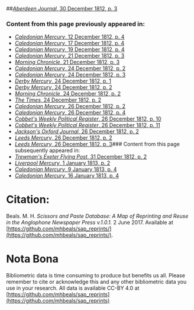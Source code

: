 ##[*Aberdeen Journal*, 30 December 1812, p. 3](https://mhbeals.github.io/sap_html/Aberdeen-Journal/Aberdeen-Journal-30-December-1812-p-3)

### Content from this page previously appeared in:
+ [*Caledonian Mercury*, 12 December 1812, p. 4](https://mhbeals.github.io/sap_html/Caledonian-Mercury/Caledonian-Mercury-12-December-1812-p-4)
+ [*Caledonian Mercury*, 17 December 1812, p. 4](https://mhbeals.github.io/sap_html/Caledonian-Mercury/Caledonian-Mercury-17-December-1812-p-4)
+ [*Caledonian Mercury*, 19 December 1812, p. 4](https://mhbeals.github.io/sap_html/Caledonian-Mercury/Caledonian-Mercury-19-December-1812-p-4)
+ [*Caledonian Mercury*, 21 December 1812, p. 3](https://mhbeals.github.io/sap_html/Caledonian-Mercury/Caledonian-Mercury-21-December-1812-p-3)
+ [*Morning Chronicle*, 21 December 1812, p. 3](https://mhbeals.github.io/sap_html/Morning-Chronicle/Morning-Chronicle-21-December-1812-p-3)
+ [*Caledonian Mercury*, 24 December 1812, p. 2](https://mhbeals.github.io/sap_html/Caledonian-Mercury/Caledonian-Mercury-24-December-1812-p-2)
+ [*Caledonian Mercury*, 24 December 1812, p. 3](https://mhbeals.github.io/sap_html/Caledonian-Mercury/Caledonian-Mercury-24-December-1812-p-3)
+ [*Derby Mercury*, 24 December 1812, p. 1](https://mhbeals.github.io/sap_html/Derby-Mercury/Derby-Mercury-24-December-1812-p-1)
+ [*Derby Mercury*, 24 December 1812, p. 2](https://mhbeals.github.io/sap_html/Derby-Mercury/Derby-Mercury-24-December-1812-p-2)
+ [*Morning Chronicle*, 24 December 1812, p. 2](https://mhbeals.github.io/sap_html/Morning-Chronicle/Morning-Chronicle-24-December-1812-p-2)
+ [*The Times*, 24 December 1812, p. 2](https://mhbeals.github.io/sap_html/The-Times/The-Times-24-December-1812-p-2)
+ [*Caledonian Mercury*, 26 December 1812, p. 2](https://mhbeals.github.io/sap_html/Caledonian-Mercury/Caledonian-Mercury-26-December-1812-p-2)
+ [*Caledonian Mercury*, 26 December 1812, p. 4](https://mhbeals.github.io/sap_html/Caledonian-Mercury/Caledonian-Mercury-26-December-1812-p-4)
+ [*Cobbet's Weekly Political Register*, 26 December 1812, p. 10](https://mhbeals.github.io/sap_html/Cobbet's-Weekly-Political-Register/Cobbet's-Weekly-Political-Register-26-December-1812-p-10)
+ [*Cobbet's Weekly Political Register*, 26 December 1812, p. 11](https://mhbeals.github.io/sap_html/Cobbet's-Weekly-Political-Register/Cobbet's-Weekly-Political-Register-26-December-1812-p-11)
+ [*Jackson's Oxford Journal*, 26 December 1812, p. 2](https://mhbeals.github.io/sap_html/Jackson's-Oxford-Journal/Jackson's-Oxford-Journal-26-December-1812-p-2)
+ [*Leeds Mercury*, 26 December 1812, p. 2](https://mhbeals.github.io/sap_html/Leeds-Mercury/Leeds-Mercury-26-December-1812-p-2)
+ [*Leeds Mercury*, 26 December 1812, p. 3](https://mhbeals.github.io/sap_html/Leeds-Mercury/Leeds-Mercury-26-December-1812-p-3)### Content from this page subsequently appeared in:
+ [*Trewman's Exeter Flying Post*, 31 December 1812, p. 2](https://mhbeals.github.io/sap_html/Trewman's-Exeter-Flying-Post/Trewman's-Exeter-Flying-Post-31-December-1812-p-2)
+ [*Liverpool Mercury*, 1 January 1813, p. 2](https://mhbeals.github.io/sap_html/Liverpool-Mercury/Liverpool-Mercury-1-January-1813-p-2)
+ [*Caledonian Mercury*, 9 January 1813, p. 4](https://mhbeals.github.io/sap_html/Caledonian-Mercury/Caledonian-Mercury-9-January-1813-p-4)
+ [*Caledonian Mercury*, 16 January 1813, p. 4](https://mhbeals.github.io/sap_html/Caledonian-Mercury/Caledonian-Mercury-16-January-1813-p-4)
                    
# Citation: 

Beals. M. H. *Scissors and Paste Database: A Map of Reprinting and Reuse in the Anglophone Newspaper Press v.1.0.1.* 2 June 2017. Available at [https://github.com/mhbeals/sap_reprints/](https://github.com/mhbeals/sap_reprints/). 
                    
# Nota Bona

Bibliometric data is time consuming to produce but benefits us all. Please remember to cite or acknowledge this and any other bibliometric data you use in your research. All data is available CC-BY 4.0 at [https://github.com/mhbeals/sap_reprints](https://github.com/mhbeals/sap_reprints)